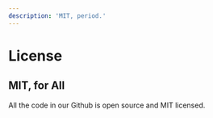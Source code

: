 ```yaml
---
description: 'MIT, period.'
---
```


# License

## MIT, for All

All the code in our Github is open source and MIT licensed.

